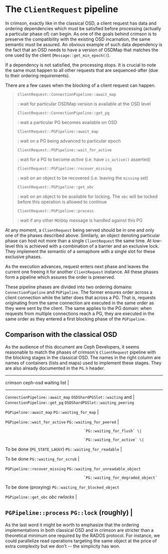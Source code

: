 # The `ClientRequest` pipeline

In crimson, exactly like in the classical OSD, a client request has data
and ordering dependencies which must be satisfied before processing
(actually a particular phase of) can begin. As one of the goals behind
crimson is to preserve the compatibility with the existing OSD
incarnation, the same semantic must be assured. An obvious example of
such data dependency is the fact that an OSD needs to have a version of
OSDMap that matches the one used by the client
(`Message::get_min_epoch()`).

If a dependency is not satisfied, the processing stops. It is crucial to
note the same must happen to all other requests that are sequenced-after
(due to their ordering requirements).

There are a few cases when the blocking of a client request can happen.

> 
>
> `ClientRequest::ConnectionPipeline::await_map`
>
> :   wait for particular OSDMap version is available at the OSD level
>
> `ClientRequest::ConnectionPipeline::get_pg`
>
> :   wait a particular PG becomes available on OSD
>
> `ClientRequest::PGPipeline::await_map`
>
> :   wait on a PG being advanced to particular epoch
>
> `ClientRequest::PGPipeline::wait_for_active`
>
> :   wait for a PG to become *active* (i.e. have `is_active()`
>     asserted)
>
> `ClientRequest::PGPipeline::recover_missing`
>
> :   wait on an object to be recovered (i.e. leaving the `missing` set)
>
> `ClientRequest::PGPipeline::get_obc`
>
> :   wait on an object to be available for locking. The `obc` will be
>     locked before this operation is allowed to continue
>
> `ClientRequest::PGPipeline::process`
>
> :   wait if any other `MOSDOp` message is handled against this PG

At any moment, a `ClientRequest` being served should be in one and only
one of the phases described above. Similarly, an object denoting
particular phase can host not more than a single `ClientRequest` the
same time. At low-level this is achieved with a combination of a barrier
and an exclusive lock. They implement the semantic of a semaphore with a
single slot for these exclusive phases.

As the execution advances, request enters next phase and leaves the
current one freeing it for another `ClientRequest` instance. All these
phases form a pipeline which assures the order is preserved.

These pipeline phases are divided into two ordering domains:
`ConnectionPipeline` and `PGPipeline`. The former ensures order across a
client connection while the latter does that across a PG. That is,
requests originating from the same connection are executed in the same
order as they were sent by the client. The same applies to the PG
domain: when requests from multiple connections reach a PG, they are
executed in the same order as they entered a first blocking phase of the
`PGPipeline`.

## Comparison with the classical OSD

As the audience of this document are Ceph Developers, it seems
reasonable to match the phases of crimson\'s `ClientRequest` pipeline
with the blocking stages in the classical OSD. The names in the right
column are names of containers (lists and maps) used to implement these
stages. They are also already documented in the `PG.h` header.

  --------------------------------------------------------------------------
  crimson                              ceph-osd waiting list \|
  ------------------------------------ -------------------------------------
  `ConnectionPipeline::await_map`      `OSDShardPGSlot::waiting` and \|
  `ConnectionPipeline::get_pg`         `OSDShardPGSlot::waiting_peering`

  `PGPipeline::await_map`              `PG::waiting_for_map` \|

  `PGPipeline::wait_for_active`        `PG::waiting_for_peered` \|

                                       `PG::waiting_for_flush` \|

                                       `PG::waiting_for_active` \|

  To be done (`PG_STATE_LAGGY`)        `PG::waiting_for_readable` \|

  To be done                           `PG::waiting_for_scrub` \|

  `PGPipeline::recover_missing`        `PG::waiting_for_unreadable_object`

                                       `PG::waiting_for_degraded_object`

  To be done (proxying)                `PG::waiting_for_blocked_object`

  `PGPipeline::get_obc`                *obc rwlocks* \|

  `PGPipeline::process`                `PG::lock` (roughly) \|
  --------------------------------------------------------------------------

As the last word it might be worth to emphasize that the ordering
implementations in both classical OSD and in crimson are stricter than a
theoretical minimum one required by the RADOS protocol. For instance, we
could parallelize read operations targeting the same object at the price
of extra complexity but we don\'t \-- the simplicity has won.
